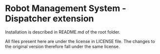# Robot Management System - Dispatcher extension

Installation is described in README.md of the root folder.

All files present here are under the license in LICENSE file. The changes to the original version therefore fall under the same license.
